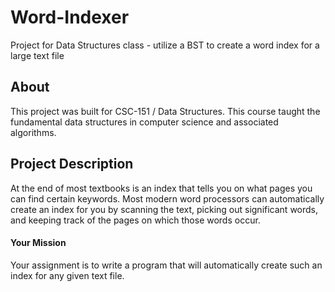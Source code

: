 # Word-Indexer
Project for Data Structures class - utilize a BST to create a word index for a large text file

## About

This project was built for CSC-151 / Data Structures. This course taught the fundamental data structures in computer science and associated algorithms.

## Project Description

At the end of most textbooks is an index that tells you on what pages you can find certain keywords. 
Most modern word processors can automatically create an index for you by scanning the text, picking out significant words, and 
keeping track of the pages on which those words occur.

#### Your Mission
Your assignment is to write a program that will automatically create such an index for any given text file.
